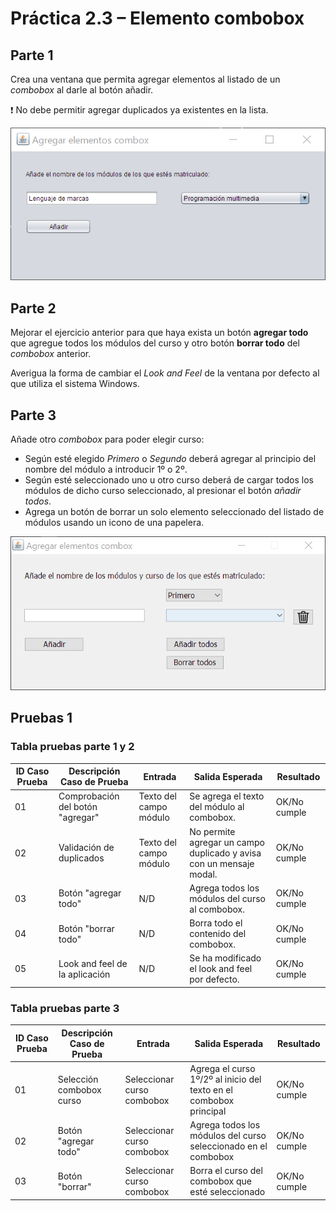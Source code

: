 # Práctica 2.3 – Elemento combobox

## Parte 1

Crea una ventana que permita agregar elementos al listado de un *combobox* al darle al botón añadir.

❗ No debe permitir agregar duplicados ya existentes en la lista.

![](media/9d5dec85d5a68aeb8e5ba53d5fd897f7.png)


## Parte 2

Mejorar el ejercicio anterior para que haya exista un botón **agregar todo** que agregue todos los módulos del curso y otro botón **borrar todo** del *combobox* anterior. 

Averigua la forma de cambiar el *Look and Feel* de la ventana por defecto al que utiliza el sistema Windows.


## Parte 3

Añade otro *combobox* para poder elegir curso:
- Según esté elegido *Primero* o *Segundo* deberá agregar al principio del nombre del módulo a introducir 1º o 2º.
- Según esté seleccionado uno u otro curso deberá de cargar todos los módulos de dicho curso seleccionado, al presionar el botón *añadir todos*.
- Agrega un botón de borrar un solo elemento seleccionado del listado de módulos usando un icono de una papelera.

![](media/9d5dec85d5a68aeb8e5ba53d5234234.png)


## Pruebas 1  

### Tabla pruebas parte 1 y 2

| ID Caso Prueba | Descripción Caso de Prueba         | Entrada                   | Salida Esperada                                                     | Resultado   |
|----------------|-----------------------------------|---------------------------|---------------------------------------------------------------------|-------------|
| 01             | Comprobación del botón "agregar"   | Texto del campo módulo    | Se agrega el texto del módulo al combobox.                           | OK/No cumple|
| 02             | Validación de duplicados           | Texto del campo módulo    | No permite agregar un campo duplicado y avisa con un mensaje modal.  | OK/No cumple|
| 03             | Botón "agregar todo"               | N/D                       | Agrega todos los módulos del curso al combobox.                       | OK/No cumple|
| 04             | Botón "borrar todo"                | N/D                       | Borra todo el contenido del combobox.                                 | OK/No cumple|
| 05             | Look and feel de la aplicación     | N/D                       | Se ha modificado el look and feel por defecto.                        | OK/No cumple|


### Tabla pruebas parte 3

| ID Caso Prueba | Descripción Caso de Prueba      | Entrada                  | Salida Esperada                                          | Resultado   |
|----------------|--------------------------------|--------------------------|----------------------------------------------------------|-------------|
| 01             | Selección combobox curso        | Seleccionar curso combobox| Agrega el curso 1º/2º al inicio del texto en el combobox principal | OK/No cumple|
| 02             | Botón "agregar todo"            | Seleccionar curso combobox| Agrega todos los módulos del curso seleccionado en el combobox | OK/No cumple|
| 03             | Botón "borrar"                  | Seleccionar curso combobox| Borra el curso del combobox que esté seleccionado         | OK/No cumple|
 
